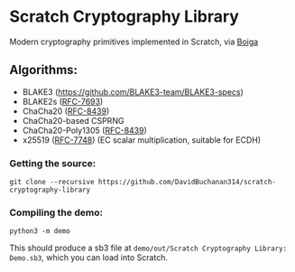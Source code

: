 # Scratch Cryptography Library
Modern cryptography primitives implemented in Scratch, via [Boiga](https://github.com/DavidBuchanan314/boiga)

## Algorithms:

- BLAKE3 (https://github.com/BLAKE3-team/BLAKE3-specs)
- BLAKE2s ([RFC-7693](https://datatracker.ietf.org/doc/html/rfc7693))
- ChaCha20 ([RFC-8439](https://datatracker.ietf.org/doc/html/rfc8439))
- ChaCha20-based CSPRNG
- ChaCha20-Poly1305 ([RFC-8439](https://datatracker.ietf.org/doc/html/rfc8439))
- x25519 ([RFC-7748](https://datatracker.ietf.org/doc/html/rfc7748)) (EC scalar multiplication, suitable for ECDH)

### Getting the source:

```
git clone --recursive https://github.com/DavidBuchanan314/scratch-cryptography-library
```

### Compiling the demo:
```
python3 -m demo
```

This should produce a sb3 file at `demo/out/Scratch Cryptography Library: Demo.sb3`,
which you can load into Scratch.

